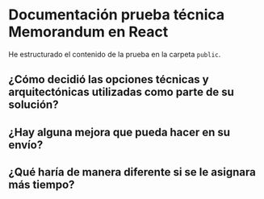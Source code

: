 # Documentación prueba técnica Memorandum en React

He estructurado el contenido de la prueba en la carpeta `public`.

## ¿Cómo decidió las opciones técnicas y arquitectónicas utilizadas como parte de su solución?

## ¿Hay alguna mejora que pueda hacer en su envío?

## ¿Qué haría de manera diferente si se le asignara más tiempo?
